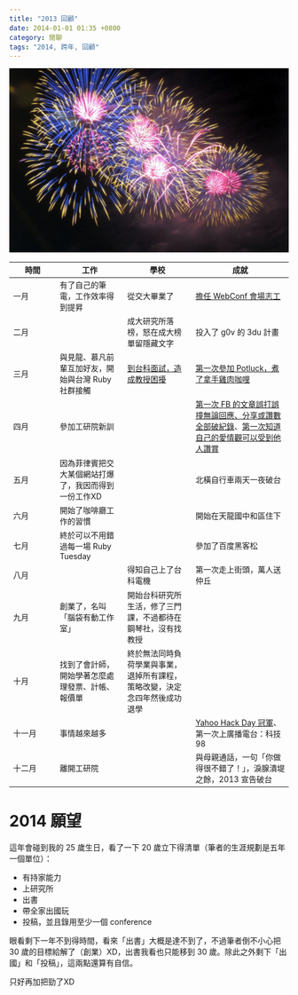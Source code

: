 ```yaml
---
title: "2013 回顧"
date: 2014-01-01 01:35 +0800
category: 閒聊
tags: "2014, 跨年, 回顧"
---
```


![](/images/firework.jpg)

<table>
  <thead>
    <tr>
      <th style="width: 70px;">時間</th>
      <th>工作</th>
      <th>學校</th>
      <th>成就</th>
    </tr>
  </thead>
  <tbody>
    <tr>
      <td>一月</td>
      <td>有了自己的筆電，工作效率得到提昇</td>
      <td>從交大畢業了</td>
      <td><a href="/2013/01/15/webconf-2013-feedback/">擔任 WebConf 會場志工</a></td>
    </tr>
    <tr>
      <td>二月</td>
      <td></td>
      <td>成大研究所落榜，怒在成大榜單留隱藏文字</td>
      <td>投入了 g0v 的 3du 計畫</td>
    </tr>
    <tr>
      <td>三月</td>
      <td>與見龍、慕凡前輩互加好友，開始與台灣 Ruby 社群接觸</td>
      <td><a href="/2013/03/22/the-interview-in-ntust/">到台科面試，造成教授困擾</a></td>
      <td><a href="/2013/04/01/potluck/">第一次參加 Potluck，煮了拿手雞肉咖哩</a></td>
    </tr>
    <tr>
      <td>四月</td>
      <td>參加工研院新訓</td>
      <td></td>
      <td><a href="https://www.facebook.com/photo.php?fbid=10151438292407620&set=a.356536787619.157727.714547619&type=1">第一次 FB 的文章誤打誤撞無論回應、分享或讚數全部破紀錄</a>、<a href="https://www.facebook.com/photo.php?fbid=10151432152452620&set=a.356536787619.157727.714547619&type=1">第一次知道自己的愛情觀可以受到他人讚賞</a></td>
    </tr>
    <tr>
      <td>五月</td>
      <td>因為菲律賓把交大某個網站打爆了，我因而得到一份工作XD</td>
      <td></td>
      <td>北橫自行車兩天一夜破台</td>
    </tr>
    <tr>
      <td>六月</td>
      <td>開始了咖啡廳工作的習慣</td>
      <td></td>
      <td>開始在天龍國中和區住下</td>
    </tr>
    <tr>
      <td>七月</td>
      <td>終於可以不用錯過每一場 Ruby Tuesday</td>
      <td></td>
      <td>參加了百度黑客松</td>
    </tr>
    <tr>
      <td>八月</td>
      <td></td>
      <td>得知自己上了台科電機</td>
      <td>第一次走上街頭，萬人送仲丘</td>
    </tr>
    <tr>
      <td>九月</td>
      <td>創業了，名叫「腦袋有動工作室」</td>
      <td>開始台科研究所生活，修了三門課，不過都待在鋼琴社，沒有找教授</td>
      <td></td>
    </tr>
    <tr>
      <td>十月</td>
      <td>找到了會計師，開始學著怎麼處理發票、計帳、報價單</td>
      <td>終於無法同時負荷學業與事業，退掉所有課程，策略改變，決定念四年然後成功退學</td>
      <td></td>
    </tr>
    <tr>
      <td>十一月</td>
      <td>事情越來越多</td>
      <td></td>
      <td><a href="https://www.facebook.com/photo.php?fbid=693878150624926&set=t.714547619&type=3&theater">Yahoo Hack Day 冠軍</a>、第一次上廣播電台：科技 98</td>
    </tr>
    <tr>
      <td>十二月</td>
      <td>離開工研院</td>
      <td></td>
      <td>與母親通話，一句「你做得很不錯了！」，淚腺潰堤之餘，2013 宣告破台</td>
    </tr>
  </tbody>
</table>

# 2014 願望

這年會碰到我的 25 歲生日，看了一下 20 歲立下得清單（筆者的生涯規劃是五年一個單位）：

* 有持家能力
* 上研究所
* 出書
* 帶全家出國玩
* 投稿，並且錄用至少一個 conference

眼看剩下一年不到得時間，看來「出書」大概是達不到了，不過筆者倒不小心把 30 歲的目標給解了（創業）XD，出書我看也只能移到 30 歲。除此之外剩下「出國」和「投稿」，這兩點還算有自信。

只好再加把勁了XD
